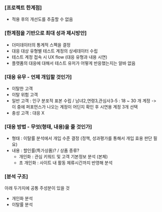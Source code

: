 ### [프로젝트 한계점]
- 적용 후의 개선도를 추출할 수 없음

### [한계점을 기반으로 최대 성과 제시방안]
- 더미데이터의 통계적 스펙을 결정
- 대응 대상 유형별 테스트 계정의 상세데이터 수립
- 테스트 계정 접속 시 UX flow (대응 유형과 내용 시연)
- 플랫폼의 대응에 대해서 
  테스트 유저가 어떻게 반응했는지는 알바 없음

### [대응 유무 - 언제 개입할 것인가]
- 이탈한 고객
- 이탈 위험 고객
- 일반 고객
  : 인구 분포적 표본 수립 / 남녀2,연령3,관심사3-5
  : 18 ~ 30 개 계정 
  -> 이 중에 퍼포먼스가 나오는 계정이 어딘지 확인 후
     시연용 계정 3개 선택
- 충성 고객 : 대응 X

### [대응 방법 - 무엇(형태, 내용)을 줄 것인가]
- 형태 : 이탈률 분석에서 개입 수준 결정
  (정책, 성과평가를 통해서 개입 효용 판단 필요)
- 내용 : 할인률(특가상품)? / 상품 종류?
  - 개인화 : 관심 키워드 및 고객 기본정보 분석 (본체)
  - 초 개인화 : 사이트 내 활동 체류시간까지 반영해 분석

### [분석 구조]
아래 두가지에 공통 주성분이 있을 것
- 개인화 분석
- 이탈률 분석
